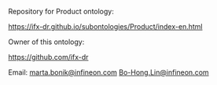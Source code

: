 Repository for Product ontology:

https://ifx-dr.github.io/subontologies/Product/index-en.html

Owner of this ontology:

https://github.com/ifx-dr

Email: marta.bonik@infineon.com
       Bo-Hong.Lin@infineon.com
